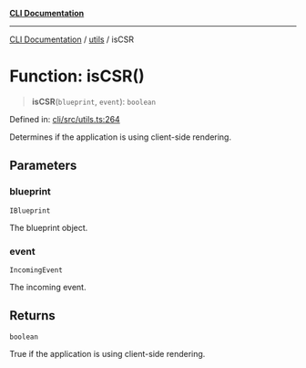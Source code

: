 [**CLI Documentation**](../../README.md)

***

[CLI Documentation](../../README.md) / [utils](../README.md) / isCSR

# Function: isCSR()

> **isCSR**(`blueprint`, `event`): `boolean`

Defined in: [cli/src/utils.ts:264](https://github.com/stonemjs/cli/blob/df49bf1f270a78a61946870e36ae0b10d02482b3/src/utils.ts#L264)

Determines if the application is using client-side rendering.

## Parameters

### blueprint

`IBlueprint`

The blueprint object.

### event

`IncomingEvent`

The incoming event.

## Returns

`boolean`

True if the application is using client-side rendering.
